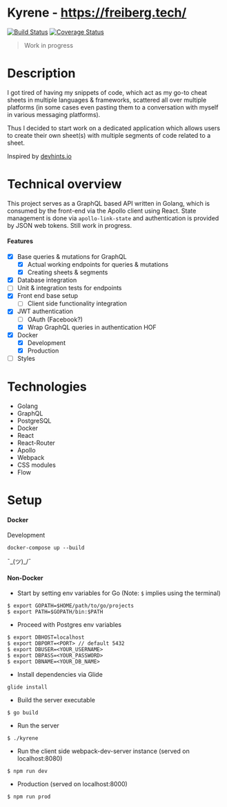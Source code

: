 # Kyrene - https://freiberg.tech/
[![Build Status](https://travis-ci.org/raunofreiberg/kyrene.svg?branch=master)](https://travis-ci.org/raunofreiberg/kyrene)
[![Coverage Status](https://coveralls.io/repos/github/raunofreiberg/kyrene/badge.svg)](https://coveralls.io/github/raunofreiberg/kyrene)

> Work in progress

# Description

I got tired of having my snippets of code, which act as my go-to cheat sheets in multiple languages & frameworks, scattered all over multiple platforms (in some cases even pasting them to a conversation with myself in various messaging platforms).

Thus I decided to start work on a dedicated application which allows users to create their own sheet(s) with multiple segments of code related to a sheet.

Inspired by [devhints.io](https://devhints.io/)

# Technical overview

This project serves as a GraphQL based API written in Golang, which is consumed by the front-end via the Apollo client using React.
State management is done via `apollo-link-state` and authentication is provided by JSON web tokens. Still work in progress.

#### Features

- [x] Base queries & mutations for GraphQL
    - [x] Actual working endpoints for queries & mutations
    - [x] Creating sheets & segments
- [x] Database integration
- [ ] Unit & integration tests for endpoints
- [x] Front end base setup
    - [ ] Client side functionality integration
- [x] JWT authentication
    - [ ] OAuth (Facebook?)
	- [x] Wrap GraphQL queries in authentication HOF
- [x] Docker
	- [x] Development
	- [x] Production
- [ ] Styles

# Technologies
- Golang
- GraphQL
- PostgreSQL
- Docker
- React
- React-Router
- Apollo
- Webpack
- CSS modules
- Flow

# Setup

#### Docker

Development
```
docker-compose up --build
```

¯\_(ツ)_/¯

#### Non-Docker

* Start by setting env variables for Go (Note: `$` implies using the terminal)

```
$ export GOPATH=$HOME/path/to/go/projects
$ export PATH=$GOPATH/bin:$PATH
```

* Proceed with Postgres env variables

```
$ export DBHOST=localhost
$ export DBPORT=<PORT> // default 5432
$ export DBUSER=<YOUR_USERNAME>
$ export DBPASS=<YOUR_PASSWORD>
$ export DBNAME=<YOUR_DB_NAME>
```

* Install dependencies via Glide

```
glide install
````

* Build the server executable

```
$ go build
```

* Run the server

```
$ ./kyrene
````

* Run the client side webpack-dev-server instance (served on localhost:8080)

```
$ npm run dev
```

* Production (served on localhost:8000)

```
$ npm run prod
```
